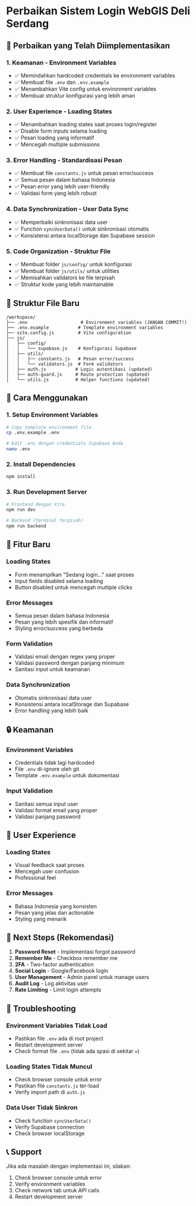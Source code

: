 # Perbaikan Sistem Login WebGIS Deli Serdang

## 🚀 Perbaikan yang Telah Diimplementasikan

### 1. **Keamanan - Environment Variables**
- ✅ Memindahkan hardcoded credentials ke environment variables
- ✅ Membuat file `.env` dan `.env.example`
- ✅ Menambahkan Vite config untuk environment variables
- ✅ Membuat struktur konfigurasi yang lebih aman

### 2. **User Experience - Loading States**
- ✅ Menambahkan loading states saat proses login/register
- ✅ Disable form inputs selama loading
- ✅ Pesan loading yang informatif
- ✅ Mencegah multiple submissions

### 3. **Error Handling - Standardisasi Pesan**
- ✅ Membuat file `constants.js` untuk pesan error/success
- ✅ Semua pesan dalam bahasa Indonesia
- ✅ Pesan error yang lebih user-friendly
- ✅ Validasi form yang lebih robust

### 4. **Data Synchronization - User Data Sync**
- ✅ Memperbaiki sinkronisasi data user
- ✅ Function `syncUserData()` untuk sinkronisasi otomatis
- ✅ Konsistensi antara localStorage dan Supabase session

### 5. **Code Organization - Struktur File**
- ✅ Membuat folder `js/config/` untuk konfigurasi
- ✅ Membuat folder `js/utils/` untuk utilities
- ✅ Memisahkan validators ke file terpisah
- ✅ Struktur kode yang lebih maintainable

## 📁 Struktur File Baru

```
/workspace/
├── .env                    # Environment variables (JANGAN COMMIT!)
├── .env.example           # Template environment variables
├── vite.config.js         # Vite configuration
├── js/
│   ├── config/
│   │   └── supabase.js    # Konfigurasi Supabase
│   ├── utils/
│   │   ├── constants.js   # Pesan error/success
│   │   └── validators.js  # Form validators
│   ├── auth.js           # Logic autentikasi (updated)
│   ├── auth-guard.js     # Route protection (updated)
│   └── utils.js          # Helper functions (updated)
```

## 🔧 Cara Menggunakan

### 1. Setup Environment Variables
```bash
# Copy template environment file
cp .env.example .env

# Edit .env dengan credentials Supabase Anda
nano .env
```

### 2. Install Dependencies
```bash
npm install
```

### 3. Run Development Server
```bash
# Frontend dengan Vite
npm run dev

# Backend (terminal terpisah)
npm run backend
```

## 🎯 Fitur Baru

### Loading States
- Form menampilkan "Sedang login..." saat proses
- Input fields disabled selama loading
- Button disabled untuk mencegah multiple clicks

### Error Messages
- Semua pesan dalam bahasa Indonesia
- Pesan yang lebih spesifik dan informatif
- Styling error/success yang berbeda

### Form Validation
- Validasi email dengan regex yang proper
- Validasi password dengan panjang minimum
- Sanitasi input untuk keamanan

### Data Synchronization
- Otomatis sinkronisasi data user
- Konsistensi antara localStorage dan Supabase
- Error handling yang lebih baik

## 🔒 Keamanan

### Environment Variables
- Credentials tidak lagi hardcoded
- File `.env` di-ignore oleh git
- Template `.env.example` untuk dokumentasi

### Input Validation
- Sanitasi semua input user
- Validasi format email yang proper
- Validasi panjang password

## 📱 User Experience

### Loading States
- Visual feedback saat proses
- Mencegah user confusion
- Professional feel

### Error Messages
- Bahasa Indonesia yang konsisten
- Pesan yang jelas dan actionable
- Styling yang menarik

## 🚀 Next Steps (Rekomendasi)

1. **Password Reset** - Implementasi forgot password
2. **Remember Me** - Checkbox remember me
3. **2FA** - Two-factor authentication
4. **Social Login** - Google/Facebook login
5. **User Management** - Admin panel untuk manage users
6. **Audit Log** - Log aktivitas user
7. **Rate Limiting** - Limit login attempts

## 🐛 Troubleshooting

### Environment Variables Tidak Load
- Pastikan file `.env` ada di root project
- Restart development server
- Check format file `.env` (tidak ada spasi di sekitar `=`)

### Loading States Tidak Muncul
- Check browser console untuk error
- Pastikan file `constants.js` ter-load
- Verify import path di `auth.js`

### Data User Tidak Sinkron
- Check function `syncUserData()`
- Verify Supabase connection
- Check browser localStorage

## 📞 Support

Jika ada masalah dengan implementasi ini, silakan:
1. Check browser console untuk error
2. Verify environment variables
3. Check network tab untuk API calls
4. Restart development server